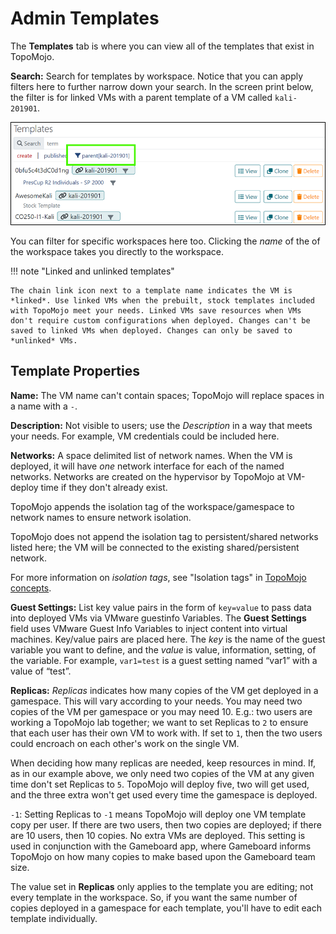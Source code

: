# Admin Templates

The **Templates** tab is where you can view all of the templates that exist in TopoMojo.

**Search:** Search for templates by workspace. Notice that you can apply filters here to further narrow down your search. In the screen print below, the filter is for linked VMs with a parent template of a VM called `kali-201901`.

![templates filter](img/templates-filter.png)

You can filter for specific workspaces here too. Clicking the *name* of the of the workspace takes you directly to the workspace.

!!! note "Linked and unlinked templates"

    The chain link icon next to a template name indicates the VM is *linked*. Use linked VMs when the prebuilt, stock templates included with TopoMojo meet your needs. Linked VMs save resources when VMs don't require custom configurations when deployed. Changes can't be saved to linked VMs when deployed. Changes can only be saved to *unlinked* VMs.

## Template Properties

**Name:** The VM name can't contain spaces; TopoMojo will replace spaces in a name with a `-`.

**Description:** Not visible to users; use the *Description* in a way that meets your needs. For example, VM credentials could be included here.

**Networks:** A space delimited list of network names. When the VM is deployed, it will have *one* network interface for each of the named networks. Networks are created on the hypervisor by TopoMojo at VM-deploy time if they don't already exist.

TopoMojo appends the isolation tag of the workspace/gamespace to network names to ensure network isolation.

TopoMojo does not append the isolation tag to persistent/shared networks listed here; the VM will be connected to the existing shared/persistent network.

For more information on *isolation tags*, see "Isolation tags" in [TopoMojo concepts](about.md/#isolation-tag).

**Guest Settings:** List key value pairs in the form of `key=value` to pass data into deployed VMs via VMware guestinfo Variables. The **Guest Settings** field uses VMware Guest Info Variables to inject content into virtual machines. Key/value pairs are placed here. The *key* is the name of the guest variable you want to define, and the *value* is value, information, setting, of the variable.  For example, `var1=test` is a guest setting named “var1” with a value of “test”.

**Replicas:** *Replicas* indicates how many copies of the VM get deployed in a gamespace. This will vary according to your needs. You may need two copies of the VM per gamespace or you may need 10. E.g.: two users are working a TopoMojo lab together; we want to set Replicas to `2` to ensure that each user has their own VM to work with. If set to `1`, then the two users could encroach on each other's work on the single VM.

When deciding how many replicas are needed, keep resources in mind. If, as in our example above, we only need two copies of the VM at any given time don't set Replicas to `5`. TopoMojo will deploy five, two will get used, and the three extra won't get used every time the gamespace is deployed.

`-1`: Setting Replicas to `-1` means TopoMojo will deploy one VM template copy per user. If there are two users, then two copies are deployed; if there are 10 users, then 10 copies. No extra VMs are deployed. This setting is used in conjunction with the Gameboard app, where Gameboard informs TopoMojo on how many copies to make based upon the Gameboard team size.

The value set in **Replicas** only applies to the template you are editing; not every template in the workspace. So, if you want the same number of copies deployed in a gamespace for each template, you'll have to edit each template individually.